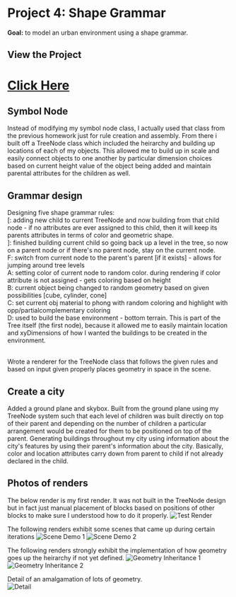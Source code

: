 
# Project 4: Shape Grammar

**Goal:** to model an urban environment using a shape grammar. 

## View the Project

# [Click Here](https://hanbollar.github.io/Shape-Grammar/)

## Symbol Node
Instead of modifying my symbol node class, I actually used that class from the previous homework just for rule creation and assembly. From there i built off a TreeNode class which included the heirarchy and building up locations of each of my objects. This allowed me to build up in scale and easily connect objects to one another by particular dimension choices based on current height value of the object being added and maintain parental attributes for the children as well.

## Grammar design
Designing five shape grammar rules: 
<br />[: adding new child to current TreeNode and now building from that child node - if no attributes are ever assigned to this child, then it will keep its parents attributes in terms of color and geometric shape.
<br />]: finished building current child so going back up a level in the tree, so now on a parent node or if there's no parent node, stay on the current node.
<br />F: switch from current node to the parent's parent [if it exists] - allows for jumping around tree levels
<br />A: setting color of current node to random color. during rendering if color attribute is not assigned - gets coloring based on height
<br />B: current object being changed to random geometry based on given possibilities [cube, cylinder, cone]
<br />C: set current obj material to phong with random coloring and highlight with opp/partialcomplementary coloring
<br />D: used to build the base environment - bottom terrain. This is part of the Tree itself (the first node), because it allowed me to easily maintain location and xyDimensions of how I wanted the buildings to be created in the environment.

<br />Wrote a renderer for the TreeNode class that follows the given rules and based on input given properly places geometry in space in the scene.

## Create a city
Added a ground plane and skybox. Built from the ground plane using my TreeNode system such that each level of children was built directly on top of their parent and depending on the number of children a particular arrangement would be created for them to be positioned on top of the parent. Generating buildings throughout my city using information about the city's features by using their parent's information about the city. Basically, color and location attributes carry down from parent to child if not already declared in the child. 


## Photos of renders

The below render is my first render. It was not built in the TreeNode design but in fact just manual placement of blocks based on positions of other blocks to make sure I understood how to do it properly.
![Test Render](https://github.com/hanbollar/Shape-Grammar/blob/697f06241b50ccf78fdb424311ab38b4e97ac70e/shotsForVisual/1.png "Test Render")

The following renders exhibit some scenes that came up during certain iterations
![Scene Demo 1](https://github.com/hanbollar/Shape-Grammar/blob/697f06241b50ccf78fdb424311ab38b4e97ac70e/shotsForVisual/2.png "Scene Demo 1")
![Scene Demo 2](https://github.com/hanbollar/Shape-Grammar/blob/697f06241b50ccf78fdb424311ab38b4e97ac70e/shotsForVisual/3.png "Scene Demo 2")

The following renders strongly exhibit the implementation of how geometry goes up the heirarchy if not yet defined.
![Geometry Inheritance 1](https://github.com/hanbollar/Shape-Grammar/blob/697f06241b50ccf78fdb424311ab38b4e97ac70e/shotsForVisual/7.png "Geometry Inheritance 1")
![Geometry Inheritance 2](https://github.com/hanbollar/Shape-Grammar/blob/697f06241b50ccf78fdb424311ab38b4e97ac70e/shotsForVisual/5.png "Geometry Inheritance 2")

Detail of an amalgamation of lots of geometry.<br />
![Detail](https://github.com/hanbollar/Shape-Grammar/blob/697f06241b50ccf78fdb424311ab38b4e97ac70e/shotsForVisual/4.png "Detail")


